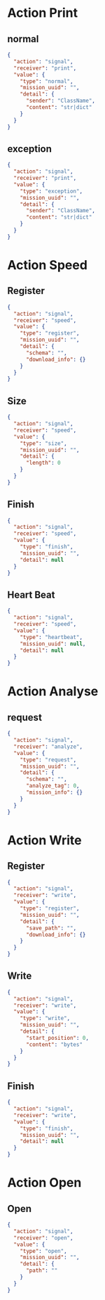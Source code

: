 # Action Print
## normal
```json
{
  "action": "signal",
  "receiver": "print",
  "value": {
    "type": "normal",
    "mission_uuid": "",
    "detail": {
      "sender": "ClassName",
      "content": "str|dict"
    }
  }
}
```

## exception
```json
{
  "action": "signal",
  "receiver": "print",
  "value": {
    "type": "exception",
    "mission_uuid": "",
    "detail": {
      "sender": "ClassName",
      "content": "str|dict"
    }
  }
}
```

# Action Speed
## Register
```json
{
  "action": "signal",
  "receiver": "speed",
  "value": {
    "type": "register",
    "mission_uuid": "",
    "detail": {
      "schema": "",
      "download_info": {}
    }
  }
}
```

## Size
```json
{
  "action": "signal",
  "receiver": "speed",
  "value": {
    "type": "size",
    "mission_uuid": "",
    "detail": {
      "length": 0
    }
  }
}
```

## Finish
```json
{
  "action": "signal",
  "receiver": "speed",
  "value": {
    "type": "finish",
    "mission_uuid": "",
    "detail": null
  }
}
```

## Heart Beat
```json
{
  "action": "signal",
  "receiver": "speed",
  "value": {
    "type": "heartbeat",
    "mission_uuid": null,
    "detail": null
  }
}
```

# Action Analyse
## request
```json
{
  "action": "signal",
  "receiver": "analyze",
  "value": {
    "type": "request",
    "mission_uuid": "",
    "detail": {
      "schema": "",
      "analyze_tag": 0,
      "mission_info": {}
    }
  }
}
```

# Action Write
## Register
```json
{
  "action": "signal",
  "receiver": "write",
  "value": {
    "type": "register",
    "mission_uuid": "",
    "detail": {
      "save_path": "",
      "download_info": {}
    }
  }
}
```

## Write
```json
{
  "action": "signal",
  "receiver": "write",
  "value": {
    "type": "write",
    "mission_uuid": "",
    "detail": {
      "start_position": 0,
      "content": "bytes"
    }
  }
}
```

## Finish
```json
{
  "action": "signal",
  "receiver": "write",
  "value": {
    "type": "finish",
    "mission_uuid": "",
    "detail": null
  }
}
```

# Action Open
## Open
```json
{
  "action": "signal",
  "receiver": "open",
  "value": {
    "type": "open",
    "mission_uuid": "",
    "detail": {
      "path": ""
    }
  }
}
```
